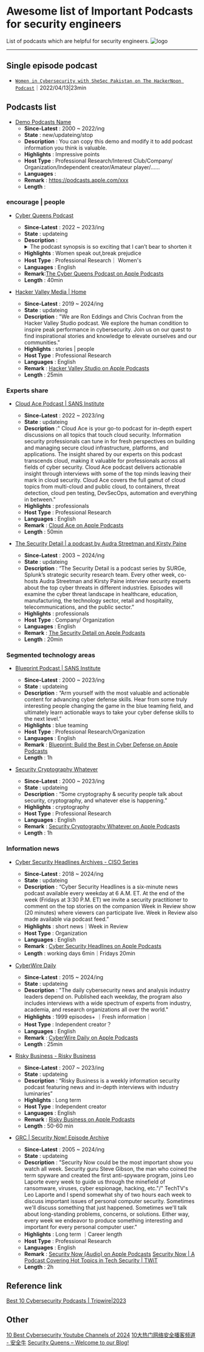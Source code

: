 # Awesome list of Important Podcasts for security engineers

List of podcasts which are helpful for security engineers.
![logo](https://github.com/ForOneIce/awesome-security-podcasts/blob/main/logo.jpeg)

---
## Single episode podcast

* [`Women in Cybersecurity with SheSec Pakistan on The HackerNoon Podcast`](https://hackernoon.com/zh/%E7%BD%91%E7%BB%9C%E5%AE%89%E5%85%A8%E4%B8%AD%E7%9A%84%E5%A5%B3%E6%80%A7%E4%B8%8E-shesec-%E5%B7%B4%E5%9F%BA%E6%96%AF%E5%9D%A6%E5%9C%A8hackernoon-%E6%92%AD%E5%AE%A2)｜2022/04/13|23min

## Podcasts list

* [Demo Podcasts Name](https://Podcasts.website)
  * **Since-Latest** : 2000 ~ 2022/ing
  * **State** : new/updateing/stop
  * **Description** : You can copy this demo and modify it to add podcast information you think is valuable.
  * **Highlights** : Impressive points
  * **Host Type** : Professional Research/Interest Club/Company/ Organization/Independent creator/Amateur player/......
  * **Languages** :
  * **Remark** : https://podcasts.apple.com/xxx
  * **Length** :
 
### encourage | people
* [Cyber Queens Podcast](https://www.cyberqueenspodcast.com/)
  * **Since-Latest** : 2022 ~ 2023/ing
  * **State** : updateing
  * **Description** :<details><summary>The podcast synopsis is so exciting that I can’t bear to shorten it</summary>```“WHERE ARE THE WOMEN IN CYBER?”
The Landscape In 2022 the cyber security field still consists of 24% women and only 2.2% LGBTQ+ minorities. Long-perpetuated gender, age, and demographic biases held by the ‘Baby Boomer’ and Gen-X groups have led to a severe gap in the representation and advancement of women and minorities in this field. Millennials entered the workforce and attempted to forge a new way by asking for small changes; but definitely  conceding others. Currently the Boomers/Gen-X accounting for more than 55% of the workforce are on their way out.There is a new perspective shift happening industry-wide in tech because Gen-Z has arrived, and they don't ask for change - they command it. Millennials and Gen-Z currently make up only 35% of the workforce but that will grow to more than 75% by the end of 2030.The Solution We are not here to simply identify a diversity problem, we are here to solve it. Head-on. It is our mission to close this gap by inspiring and empowering Gen-Z women and minorities to seize their place in the cyber community. Breaking molds to choose careers inherently designated for us by gender bias. Branding cyber as lucrative and exciting. Nurturing a curiosity in tech where it was conditioned out of us. Dispelling the myths surrounding different niches and avenues into cyber and highlighting the success and fulfillment that can be achieved here. We are going to bestow strategies for navigating the mindsets we encounter on a daily basis and how to overcome the challenges they present. We're going to do this fueled by bold, raw, unfiltered insights to propel new talent forward and challenge managers to join the train of progress.WE ARE THE CYBER QUEENS AND WE'RE BUILDING THE SISTERHOOD OF CYBER.WHAT DO WE STAND FOR?1) RADICAL TRANSPARENCY We will never let ourselves, our message, or the value we give be censored or watered down to make a buck on this podcast or its audience. We will also provide truthful, value-driven insights according to our own experiences.2) SUPPORT & EMPOWER We advocate for women unequivocally supporting other women. Eliminating sexist mindsets, toxic competition and leadership between women and minorities. We get enough of that from everyone else. 3) SOCIAL INTEGRITY We are not here to lift women by bashing on men. We don’t believe success is pie and that more for us means less for someone else. We're here to educate and uplift anyone with an interest in getting into this field who may be at a disadvantage to do so.4) INSPIRING ACTION We offer practical advice that can be implemented immediately for listeners to further themselves and gain traction in their cyber education or career. We foster mutual collaboration and give our audience a platform to take action and be supported in those pursuits.5) CREATE LASTING IMPACT We curate content and speakers who deliver unbridled value to our listeners and their perspectives. We do not cater to guests and influencers whose message is limited to their own agenda or whose values do not directly align with our own and our mission.6) INVEST INTENTIONALLY We want to invest in ourselves by paying it forward as much as we can. We will buy from, monetize with, collaborate with, and promote working with other minority-owned small businesses FIRST wherever they can fill the need.```</details>
  * **Highlights** : Women speak out,break prejudice
  * **Host Type** : Professional Research｜ Women's 
  * **Languages** : English
  * **Remark**:[The Cyber Queens Podcast on Apple Podcasts](https://podcasts.apple.com/us/podcast/the-cyber-queens-podcast/id1643732283)
  * **Length** : 40min
 
* [Hacker Valley Media | Home](https://hackervalley.com/)
  * **Since-Latest** : 2019 ~ 2024/ing
  * **State** : updateing
  * **Description** : "We are Ron Eddings and Chris Cochran from the Hacker Valley Studio podcast. We explore the human condition to inspire peak performance in cybersecurity. Join us on our quest to find inspirational stories and knowledge to elevate ourselves and our communities."
  * **Highlights** : stories | people
  * **Host Type** : Professional Research
  * **Languages** : English
  * **Remark** : [Hacker Valley Studio on Apple Podcasts](https://podcasts.apple.com/us/podcast/hacker-valley-studio/id1471881997)
  * **Length** : 25min

### Experts share
* [Cloud Ace Podcast | SANS Institute](https://www.sans.org/podcasts/cloud-ace/)
  * **Since-Latest** : 2022 ~ 2023/ing 
  * **State** : updateing
  * **Description** :" Cloud Ace is your go-to podcast for in-depth expert discussions on all topics that touch cloud security. Information security professionals can tune in for fresh perspectives on building and managing secure cloud infrastructure, platforms, and applications. The insight shared by our experts on this podcast transcends cloud, making it valuable for professionals across all fields of cyber security.
Cloud Ace podcast delivers actionable insight through interviews with some of the top minds leaving their mark in cloud security. Cloud Ace covers the full gamut of cloud topics from multi-cloud and public cloud, to containers, threat detection, cloud pen testing, DevSecOps, automation and everything in between."
  * **Highlights** : professionals
  * **Host Type** : Professional Research 
  * **Languages** : English
  * **Remark** : [Cloud Ace on Apple Podcasts](https://podcasts.apple.com/us/podcast/cloud-ace/id1646566112)
  * **Length** : 50min
 
* [The Security Detail | a podcast by Audra Streetman and Kirsty Paine](https://thesecuritydetail.podbean.com/)
  * **Since-Latest** : 2003 ~ 2024/ing
  * **State** : updateing
  * **Description** : “The Security Detail is a podcast series by SURGe, Splunk’s strategic security research team. Every other week, co-hosts Audra Streetman and Kirsty Paine interview security experts about the top cyber threats in different industries. Episodes will examine the cyber threat landscape in healthcare, education, manufacturing, the technology sector, retail and hospitality, telecommunications, and the public sector.”
  * **Highlights** : professionals
  * **Host Type** : Company/ Organization
  * **Languages** : English
  * **Remark** : [The Security Detail on Apple Podcasts](https://podcasts.apple.com/us/podcast/the-security-detail/id1694608506)
  * **Length** : 20min
 
### Segmented technology areas
* [Blueprint Podcast | SANS Institute](https://www.sans.org/podcasts/blueprint/)
  * **Since-Latest** : 2000 ~ 2023/ing
  * **State** : updateing
  * **Description** : “Arm yourself with the most valuable and actionable content for advancing cyber defense skills. Hear from some truly interesting people changing the game in the blue teaming field, and ultimately learn actionable ways to take your cyber defense skills to the next level.”
  * **Highlights** : blue teaming
  * **Host Type** : Professional Research/Organization
  * **Languages** : English
  * **Remark** :  [Blueprint: Build the Best in Cyber Defense on Apple Podcasts](https://podcasts.apple.com/us/podcast/blueprint-build-the-best-in-cyber-defense/id1517113911)
  * **Length** : 1h
 
* [Security Cryptography Whatever](https://securitycryptographywhatever.com/)
  * **Since-Latest** : 2000 ~ 2023/ing
  * **State** : updateing
  * **Description** : “Some cryptography & security people talk about security, cryptography, and whatever else is happening.”
  * **Highlights** : cryptography
  * **Host Type** : Professional Research
  * **Languages** : English
  * **Remark** :  [Security Cryptography Whatever on Apple Podcasts](https://podcasts.apple.com/us/podcast/security-cryptography-whatever/id1578405214)
  * **Length** : 1h

### Information news
* [Cyber Security Headlines Archives - CISO Series](https://cisoseries.com/category/podcast/cyber-security-headlines/)
  * **Since-Latest** : 2018 ~ 2024/ing
  * **State** : updateing
  * **Description** : “Cyber Security Headlines is a six-minute news podcast available every weekday at 6 A.M. ET. At the end of the week (Fridays at 3:30 P.M. ET) we invite a security practitioner to comment on the top stories on the companion Week in Review show (20 minutes) where viewers can participate live. Week in Review also made available via podcast feed.”
  * **Highlights** : short news｜Week in Review
  * **Host Type** : Organization
  * **Languages** : English
  * **Remark** : [Cyber Security Headlines on Apple Podcasts](https://podcasts.apple.com/us/podcast/cyber-security-headlines/id1527478719)
  * **Length** : working days 6min｜Fridays 20min

* [CyberWire Daily](https://thecyberwire.com/podcasts/daily-podcast)
  * **Since-Latest** : 2015 ~ 2024/ing 
  * **State** : updateing
  * **Description** : "The daily cybersecurity news and analysis industry leaders depend on. Published each weekday, the program also includes interviews with a wide spectrum of experts from industry, academia, and research organizations all over the world."
  * **Highlights** : 1999 episodes+ ｜Fresh information｜
  * **Host Type** : Independent creator？
  * **Languages** : English
  * **Remark** : [CyberWire Daily on Apple Podcasts](https://podcasts.apple.com/us/podcast/cyberwire-daily/id1071831261)
  * **Length** : 25min

* [Risky Business - Risky Business](https://risky.biz/netcasts/risky-business/)
  * **Since-Latest** : 2007 ~ 2023/ing
  * **State** : updateing
  * **Description** : “Risky Business is a weekly information security podcast featuring news and in-depth interviews with industry luminaries”
  * **Highlights** : Long term 
  * **Host Type** : Independent creator
  * **Languages** : English
  * **Remark** : [Risky Business on Apple Podcasts](https://podcasts.apple.com/au/podcast/risky-business/id216478078)
  * **Length** : 50-60 min

* [GRC | Security Now! Episode Archive](https://www.grc.com/securitynow.htm)
  * **Since-Latest** : 2005 ~ 2024/ing
  * **State** : updateing
  * **Description** : "Security Now could be the most important show you watch all week. Security guru Steve Gibson, the man who coined the term spyware and created the first anti-spyware program, joins Leo Laporte every week to guide us through the minefield of ransomware, viruses, cyber espionage, hacking, etc."/" TechTV's Leo Laporte and I spend somewhat shy of two hours each week to discuss important issues of personal computer security. Sometimes we'll discuss something that just happened. Sometimes we'll talk about long-standing problems, concerns, or solutions. Either way, every week we endeavor to produce something interesting and important for every personal computer user."
  * **Highlights** : Long term ｜Career length
  * **Host Type** : Professional Research
  * **Languages** : English
  * **Remark** :  [‎Security Now (Audio) on Apple Podcasts](https://podcasts.apple.com/us/podcast/security-now-audio/id79016499?uo=10)
    [Security Now | A Podcast Covering Hot Topics in Tech Security | TWiT](https://twit.tv/shows/security-now)
  * **Length** : 2h
    
## Reference link
[Best 10 Cybersecurity Podcasts | Tripwire|2023](https://www.tripwire.com/state-of-security/best-cybersecurity-podcasts)

## Other 
[10 Best Cybersecurity Youtube Channels of 2024](https://powerdmarc.com/best-cybersecurity-youtube-channels/)
[10大热门网络安全播客频道 - 安全牛](https://www.aqniu.com/industry/100076.html)
[Security Queens – Welcome to our Blog!](https://securityqueens.co.uk/)
